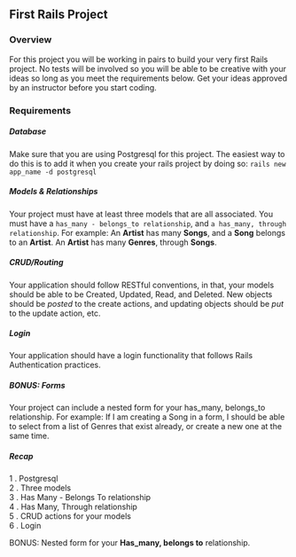 ## First Rails Project

### Overview
For this project you will be working in pairs to build your very first Rails project. No tests will be involved so you will be able to be creative with your ideas so long as you meet the requirements below. Get your ideas approved by an instructor before you start coding.

### Requirements

##### Database

Make sure that you are using Postgresql for this project. The easiest way to do this is to add it when you create your rails project by doing so:
```rails new app_name -d postgresql```

##### Models & Relationships
Your project must have at least three models that are all associated. You must have a ```has_many - belongs_to relationship```, and ```a has_many, through relationship```. For example: An **Artist** has many **Songs**, and a **Song** belongs to an **Artist**. An **Artist** has many **Genres**, through **Songs**.

##### CRUD/Routing

Your application should follow RESTful conventions, in that, your models should be able to be Created, Updated, Read, and Deleted. New objects should be _posted_ to the create actions, and updating objects should be _put_ to the update action, etc.

##### Login

Your application should have a login functionality that follows Rails Authentication practices.

##### BONUS: Forms

Your project can include a nested form for your has_many, belongs_to relationship. For example: If I am creating a Song in a form, I should be able to select from a list of Genres that exist already, or create a new one at the same time.

##### Recap
1 . Postgresql  
2 . Three models  
3 . Has Many - Belongs To relationship  
4 . Has Many, Through relationship  
5 . CRUD actions for your models  
6 . Login

BONUS: Nested form for your **Has_many, belongs to** relationship.  
